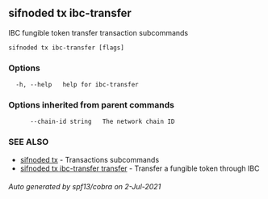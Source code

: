 ## sifnoded tx ibc-transfer

IBC fungible token transfer transaction subcommands

```
sifnoded tx ibc-transfer [flags]
```

### Options

```
  -h, --help   help for ibc-transfer
```

### Options inherited from parent commands

```
      --chain-id string   The network chain ID
```

### SEE ALSO

* [sifnoded tx](sifnoded_tx.md)	 - Transactions subcommands
* [sifnoded tx ibc-transfer transfer](sifnoded_tx_ibc-transfer_transfer.md)	 - Transfer a fungible token through IBC

###### Auto generated by spf13/cobra on 2-Jul-2021
